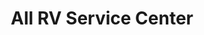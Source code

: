 ---
title: "All RV Service Center"
url: /colorado-springs/all-rv-service-center/
shop: car repair
---